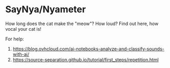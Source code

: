# SayNya/Nyameter

How long does the cat make the "meow"? How loud? Find out here, how vocal your cat is!

For help:
1. https://blog.ovhcloud.com/ai-notebooks-analyze-and-classify-sounds-with-ai/
2. https://source-separation.github.io/tutorial/first_steps/repetition.html
